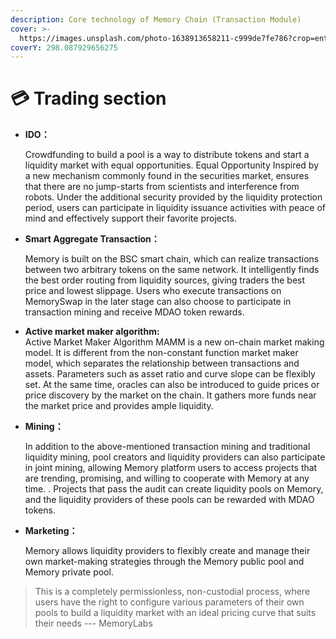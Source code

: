```yaml
---
description: Core technology of Memory Chain (Transaction Module)
cover: >-
  https://images.unsplash.com/photo-1638913658211-c999de7fe786?crop=entropy&cs=tinysrgb&fm=jpg&ixid=MnwxOTcwMjR8MXwxfHNlYXJjaHw4fHx0cmFkZXxlbnwwfHx8fDE2NTI5NTA1MzE&ixlib=rb-1.2.1&q=80
coverY: 298.087929656275
---
```


# 💳 Trading section



*   **IDO：**

    Crowdfunding to build a pool is a way to distribute tokens and start a liquidity market with equal opportunities. Equal Opportunity Inspired by a new mechanism commonly found in the securities market, ensures that there are no jump-starts from scientists and interference from robots. Under the additional security provided by the liquidity protection period, users can participate in liquidity issuance activities with peace of mind and effectively support their favorite projects.
*   **Smart Aggregate Transaction：**

    Memory is built on the BSC smart chain, which can realize transactions between two arbitrary tokens on the same network. It intelligently finds the best order routing from liquidity sources, giving traders the best price and lowest slippage. Users who execute transactions on MemorySwap in the later stage can also choose to participate in transaction mining and receive MDAO token rewards.
* **Active market maker algorithm:**\
  Active Market Maker Algorithm MAMM is a new on-chain market making model. It is different from the non-constant function market maker model, which separates the relationship between transactions and assets. Parameters such as asset ratio and curve slope can be flexibly set. At the same time, oracles can also be introduced to guide prices or price discovery by the market on the chain. It gathers more funds near the market price and provides ample liquidity.
*   **Mining：**

    In addition to the above-mentioned transaction mining and traditional liquidity mining, pool creators and liquidity providers can also participate in joint mining, allowing Memory platform users to access projects that are trending, promising, and willing to cooperate with Memory at any time. . Projects that pass the audit can create liquidity pools on Memory, and the liquidity providers of these pools can be rewarded with MDAO tokens.
*   **Marketing：**

    Memory allows liquidity providers to flexibly create and manage their own market-making strategies through the Memory public pool and Memory private pool.

> This is a completely permissionless, non-custodial process, where users have the right to configure various parameters of their own pools to build a liquidity market with an ideal pricing curve that suits their needs --- MemoryLabs

